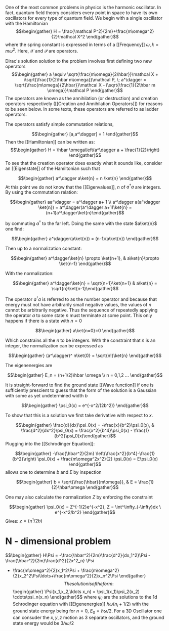 One of the most common problems in physics is the harmonic oscillator. In fact, quantum field theory considers every point in space to have its own oscillators for every type of quantum field. We begin with a single oscillator with the Hamiltonian
$$\begin{gather} H = \frac{\mathcal P^2}{2m}+\frac{m\omega^2}{2}\mathcal X^2 \end{gather}$$
where the spring constant is expressed in terms of a [[Frequency]] $\omega,k=m\omega^2$. Here, $\mathcal X$ and $\mathcal P$ are operators. 

Dirac's solution solution to the problem involves first defining two new operators $$\begin{gather} a \equiv \sqrt{\frac{m\omega}{2\hbar}}\mathcal X + i\sqrt{\frac{1}{2\hbar m\omega}}\mathcal P, \; a^\dagger = \sqrt{\frac{m\omega}{2\hbar}}\mathcal X - i\sqrt{\frac{1}{2\hbar m \omega}}\mathcal P \end{gather}$$
The operators are known as the annihilation (or destruction) and creation operators respectively ([[Creation and Annihilation Operators]]) for reasons to be seen below. In some texts, these operators are referred to as ladder operators. 

The operators satisfy simple commutation relations,

$$\begin{gather} [a,a^\dagger] = 1 \end{gather}$$
Then the [[Hamiltonian]] can be written as:
$$\begin{gather} H = \hbar \omega\left(a^\dagger a + \frac{1}{2}\right) \end{gather}$$
To see that the creation operator does exactly what it sounds like, consider an [[Eigenstate]] of the Hamiltonian such that 

$$\begin{gather} a^\dagger a\ket{n} = n \ket{n} \end{gather}$$
At this point we do not know that the [[Eigenvalues]], $n$ of $a^\dagger a$ are integers. By using the commutation relation: 

$$\begin{gather} aa^\dagger = a^\dagger a+ 1 \\ a^\dagger a(a^\dagger \ket{n}) = a^\dagger(a^\dagger a+1)\ket{n} = (n+1)a^\dagger\ket{n}\end{gather}$$

by commuting $a^\dagger$ to the far left. Doing the same with the state $a\ket{n}$ one find:

$$\begin{gather} a^\dagger(a\ket{n}) = (n-1)(a\ket{n}) \end{gather}$$

Then up to a normalization constant: 

$$\begin{gather} a^\dagger\ket{n} \propto \ket{n+1}, & a\ket{n}\propto \ket{n-1} \end{gather}$$

With the normalization:

$$\begin{gather}  a^\dagger\ket{n} = \sqrt{n+1}\ket{n+1} & a\ket{n} = \sqrt{n}\ket{n-1}\end{gather}$$

The operator $a^\dagger a$ is referred to as the number operator and because that energy must not have arbitrarily small negative values, the values of $n$ cannot be arbitrarily negative. Thus the sequence of repeatedly applying the operator $a$ to some state $n$ must terminate at some point. This only happens if there is a state with $n = 0$ 

$$\begin{gather} a\ket{n=0}=0 \end{gather}$$

Which constrains all the $n$ to be integers. With the constraint that $n$ is an integer, the normalization can be expressed as 

$$\begin{gather} (a^\dagger)^ n\ket{0} = \sqrt{n!}\ket{n}
\end{gather}$$

The eigenenergies are

$$\begin{gather} E_n = (n+1/2)\hbar \omega \\ n = 0,1,2 ... \end{gather}$$

It is straight-forward to find the ground state [[Wave function]] if one is sufficiently prescient to guess that the form of the solution is a Gaussian with some as yet undetermined width $b$

$$\begin{gather} \psi_0(x) = e^{-x^2/(2b^2)} \end{gather}$$

To show that this is a solution we first take derivative with respect to $x$. 

$$\begin{gather} \frac{d}{dx}\psi_0(x) = -\frac{x}{b^2}\psi_0(x), & \frac{d^2}{dx^2}\psi_0(x) = \frac{x^2}{b^4}\psi_0(x) - \frac{1}{b^2}\psi_0(x)\end{gather}$$
Plugging into the [[Schrodinger Equation]]: 

$$\begin{gather} -\frac{\hbar^2}{2m} \left(\frac{x^2}{b^4}-\frac{1}{b^2}\right) \psi_0(x) + \frac{m\omega^2x^2}{2} \psi_0(x) = E\psi_0(x)  \end{gather}$$
allows one to determine $b$ and $E$ by inspection 

$$\begin{gather} b = \sqrt{\frac{\hbar}{m\omega}}, & E = \frac{1}{2}\hbar\omega  \end{gather}$$

One may also calculate the normalization $Z$ by enforcing the constraint 

$$\begin{gather} \psi_0(x) = Z^{-1/2}e^{-x^2}, Z = \int^\infty_{-\infty}dx \ e^{-x^2/b^2} \end{gather}$$
Gives: $z = (\pi^1/2 b)$ 

# N - dimensional problem
$$\begin{gather} H\Psi = -\frac{\hbar^2}{2m}\frac{d^2}{dx_1^2}\Psi - \frac{\hbar^2}{2m}\frac{d^2}{2x^2_n} \Psi 
 + \frac{m\omega^2}{2}x_1^2\Psi + \frac{m\omega^2}{2}x_2^2\Psi\ldots+\frac{m\omega^2}{2}x_n^2\Psi \end{gather}$$
 The solution is of the form:
 $$\begin{gather} \Psi(x_1,x_2,\ldots x_n) = \psi_1(x_1)\psi_2(x_2) \cdots\psi_n(x_n) \end{gather}$$
 where $\psi_i$ are the solutions to the 1d Schrodinger equation with [[Eigenenergies]] $\hbar \omega(n_i + 1/2)$ with the ground state energy being for $n = 0$, $E_0 = \hbar\omega/2$. For a 3D Oscillator one can consuder the $x,y,z$ motion as 3 separate oscillators, and the ground state energy would be $3\hbar\omega/2$ 